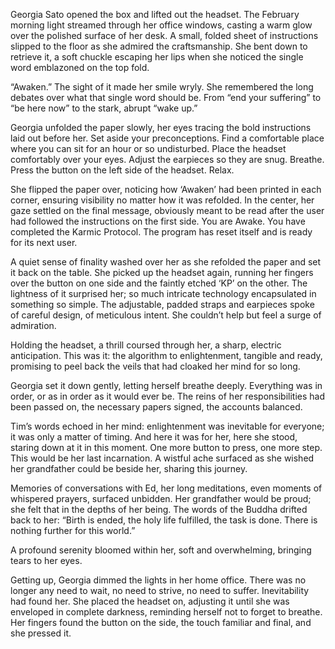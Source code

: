 Georgia Sato opened the box and lifted out the headset. The February morning light streamed through her office windows, casting a warm glow over the polished surface of her desk. A small, folded sheet of instructions slipped to the floor as she admired the craftsmanship. She bent down to retrieve it, a soft chuckle escaping her lips when she noticed the single word emblazoned on the top fold. 

“Awaken.” The sight of it made her smile wryly. She remembered the long debates over what that single word should be. From “end your suffering” to “be here now” to the stark, abrupt “wake up.” 

Georgia unfolded the paper slowly, her eyes tracing the bold instructions laid out before her. Set aside your preconceptions. Find a comfortable place where you can sit for an hour or so undisturbed. Place the headset comfortably over your eyes. Adjust the earpieces so they are snug. Breathe. Press the button on the left side of the headset. Relax. 

She flipped the paper over, noticing how ‘Awaken’ had been printed in each corner, ensuring visibility no matter how it was refolded. In the center, her gaze settled on the final message, obviously meant to be read after the user had followed the instructions on the first side. You are Awake. You have completed the Karmic Protocol. The program has reset itself and is ready for its next user. 

A quiet sense of finality washed over her as she refolded the paper and set it back on the table. She picked up the headset again, running her fingers over the button on one side and the faintly etched ‘KP’ on the other. The lightness of it surprised her; so much intricate technology encapsulated in something so simple. The adjustable, padded straps and earpieces spoke of careful design, of meticulous intent. She couldn’t help but feel a surge of admiration. 

Holding the headset, a thrill coursed through her, a sharp, electric anticipation. This was it: the algorithm to enlightenment, tangible and ready, promising to peel back the veils that had cloaked her mind for so long. 

Georgia set it down gently, letting herself breathe deeply. Everything was in order, or as in order as it would ever be. The reins of her responsibilities had been passed on, the necessary papers signed, the accounts balanced. 

Tim’s words echoed in her mind: enlightenment was inevitable for everyone; it was only a matter of timing. And here it was for her, here she stood, staring down at it in this moment. One more button to press, one more step. This would be her last incarnation. A wistful ache surfaced as she wished her grandfather could be beside her, sharing this journey. 

Memories of conversations with Ed, her long meditations, even moments of whispered prayers, surfaced unbidden. Her grandfather would be proud; she felt that in the depths of her being. The words of the Buddha drifted back to her: “Birth is ended, the holy life fulfilled, the task is done. There is nothing further for this world.” 

A profound serenity bloomed within her, soft and overwhelming, bringing tears to her eyes. 

Getting up, Georgia dimmed the lights in her home office. There was no longer any need to wait, no need to strive, no need to suffer. Inevitability had found her. She placed the headset on, adjusting it until she was enveloped in complete darkness, reminding herself not to forget to breathe. Her fingers found the button on the side, the touch familiar and final, and she pressed it.
